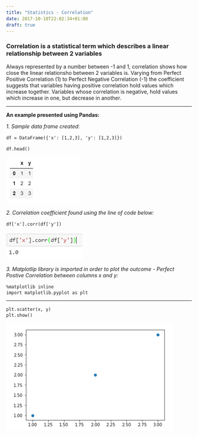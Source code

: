 ```yaml
---
title: "Statistics - Correlation"
date: 2017-10-10T22:02:34+01:00
draft: true
---
```



### Correlation is a statistical term which describes a linear relationship between 2 variables


Always represented by a number between -1 and 1, correlation shows how close the linear relationsho between 2 variables is. 
Varying from Perfect Positive Correlation (1) to Perfect Negative Correlation (-1) the coefficient suggests that variables having positive correlation hold values which increase together. 
Variables whose correlation is negative, hold values which increase in one,  but decrease in another. 


---

**An example presented using Pandas:**

 *1. Sample data frame created:*
	

```
df = DataFrame({'x': [1,2,3], 'y': [1,2,3]})
```


```
df.head()
```

![alt text](/images/ch22.png)


 *2. Correlation coefficient found using the line of code below:*


```
df['x'].corr(df['y'])
```

![alt text](/images/ch23.png)


 *3. Matplotlip library is imported in order to plot the outcome - Perfect Postive Correlation between columns x and y:*
 
 ```
 %matplotlib inline
import matplotlib.pyplot as plt

```
---

```
plt.scatter(x, y)
plt.show()
```


![alt text](/images/ch24.png)




